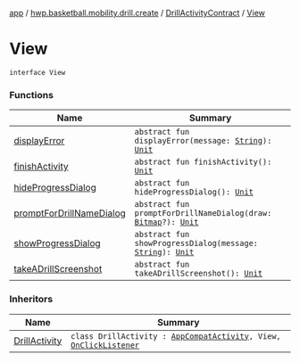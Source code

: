 [app](../../../index.md) / [hwp.basketball.mobility.drill.create](../../index.md) / [DrillActivityContract](../index.md) / [View](.)

# View

`interface View`

### Functions

| Name | Summary |
|---|---|
| [displayError](display-error.md) | `abstract fun displayError(message: `[`String`](https://kotlinlang.org/api/latest/jvm/stdlib/kotlin/-string/index.html)`): `[`Unit`](https://kotlinlang.org/api/latest/jvm/stdlib/kotlin/-unit/index.html) |
| [finishActivity](finish-activity.md) | `abstract fun finishActivity(): `[`Unit`](https://kotlinlang.org/api/latest/jvm/stdlib/kotlin/-unit/index.html) |
| [hideProgressDialog](hide-progress-dialog.md) | `abstract fun hideProgressDialog(): `[`Unit`](https://kotlinlang.org/api/latest/jvm/stdlib/kotlin/-unit/index.html) |
| [promptForDrillNameDialog](prompt-for-drill-name-dialog.md) | `abstract fun promptForDrillNameDialog(draw: `[`Bitmap`](https://developer.android.com/reference/android/graphics/Bitmap.html)`?): `[`Unit`](https://kotlinlang.org/api/latest/jvm/stdlib/kotlin/-unit/index.html) |
| [showProgressDialog](show-progress-dialog.md) | `abstract fun showProgressDialog(message: `[`String`](https://kotlinlang.org/api/latest/jvm/stdlib/kotlin/-string/index.html)`): `[`Unit`](https://kotlinlang.org/api/latest/jvm/stdlib/kotlin/-unit/index.html) |
| [takeADrillScreenshot](take-a-drill-screenshot.md) | `abstract fun takeADrillScreenshot(): `[`Unit`](https://kotlinlang.org/api/latest/jvm/stdlib/kotlin/-unit/index.html) |

### Inheritors

| Name | Summary |
|---|---|
| [DrillActivity](../../-drill-activity/index.md) | `class DrillActivity : `[`AppCompatActivity`](https://developer.android.com/reference/android/support/v7/app/AppCompatActivity.html)`, View, `[`OnClickListener`](https://developer.android.com/reference/android/content/DialogInterface/OnClickListener.html) |
